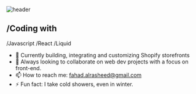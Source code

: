 ![header](https://res.cloudinary.com/drrqe1a7m/image/upload/v1601316766/Github/Githubheader_bhzp1m.png)

## /Coding with


/Javascript
/React
/Liquid



- 🔭 Currently building, integrating and customizing Shopify storefronts   
- 👯 Always looking to collaborate on web dev projects with a focus on front-end.
- 📫 How to reach me: fahad.alrasheed@gmail.com 
- ⚡ Fun fact: I take cold showers, even in winter. 
